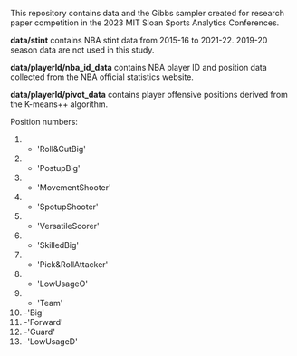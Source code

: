 
This repository contains data and the Gibbs sampler created for research
paper competition in the 2023 MIT Sloan Sports Analytics Conferences.

**data/stint** contains NBA stint data from 2015-16 to 2021-22. 2019-20
season data are not used in this study.

**data/playerId/nba_id_data** contains NBA player ID and position data
collected from the NBA official statistics website.

**data/playerId/pivot_data** contains player offensive positions derived
from the K-means++ algorithm.

Position numbers:
1. - 'Roll&CutBig'
2. - 'PostupBig'
3. - 'MovementShooter'
4. - 'SpotupShooter'
5. - 'VersatileScorer'
6. - 'SkilledBig'
7. - 'Pick&RollAttacker'
8. - 'LowUsageO'
9. - 'Team'
10. -'Big'
11. -'Forward'
12. -'Guard'
13. -'LowUsageD'

